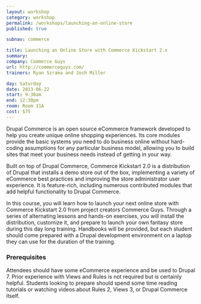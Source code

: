 ```yaml
---
layout: workshop
category: workshop
permalink: /workshops/launching-an-online-store
published: true

subnav: commerce

title: Launching an Online Store with Commerce Kickstart 2.x
summary: 
company: Commerce Guys
url: http://commerceguys.com/
trainers: Ryan Szrama and Josh Miller

day: Saturday
date: 2013-06-22
start: 9:30am
end: 12:30pm
room: Room 11A
cost: $75
---
```


Drupal Commerce is an open source eCommerce framework developed to help you create unique online shopping experiences. Its core modules provide the basic systems you need to do business online without hard-coding assumptions for any particular business model, allowing you to build sites that meet your business needs instead of getting in your way.

Built on top of Drupal Commerce, Commerce Kickstart 2.0 is a distribution of Drupal that installs a demo store out of the box, implementing a variety of eCommerce best practices and improving the store administrator user experience. It is feature-rich, including numerous contributed modules that add helpful functionality to Drupal Commerce.

In this course, you will learn how to launch your next online store with Commerce Kickstart 2.0 from project creators Commerce Guys. Through a series of alternating lessons and hands-on exercises, you will install the distribution, customize it, and prepare to launch your own fantasy store during this day long training. Handbooks will be provided, but each student should come prepared with a Drupal development environment on a laptop they can use for the duration of the training.

### Prerequisites

Attendees should have some eCommerce experience and be used to Drupal 7. Prior experience with Views and Rules is not required but is certainly helpful. Students looking to prepare should spend some time reading tutorials or watching videos about Rules 2, Views 3, or Drupal Commerce itself.
